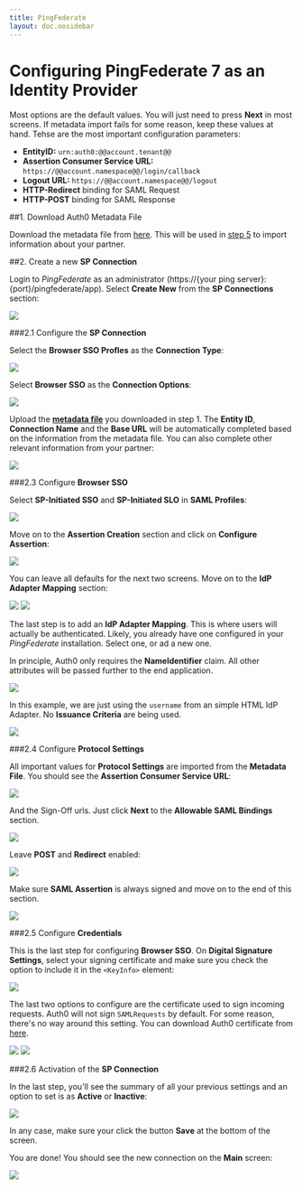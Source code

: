 ```yaml
---
title: PingFederate
layout: doc.nosidebar
---
```

# Configuring PingFederate 7 as an Identity Provider

Most options are the default values. You will just need to press __Next__ in most screens. If metadata import fails for some reason, keep these values at hand. Tehse are the most important configuration parameters:

* __EntityID:__ `urn:auth0:@@account.tenant@@`
* __Assertion Consumer Service URL:__ `https://@@account.namespace@@/login/callback`
* __Logout URL:__ `https://@@account.namespace@@/logout`
* __HTTP-Redirect__ binding for SAML Request
* __HTTP-POST__ binding for SAML Response


##1. Download Auth0 Metadata File

Download the metadata file from [here](https://@@account.namespace@@/samlp/mex). This will be used in [step 5](ping7#5) to import information about your partner.

##2. Create a new __SP Connection__

Login to _PingFederate_ as an administrator (https://{your ping server}:{port}/pingfederate/app). Select __Create New__ from the __SP Connections__ section:

![](http://puu.sh/3ZKnL.png)

###2.1 Configure the __SP Connection__

Select the __Browser SSO Profles__ as the __Connection Type__:

![](http://puu.sh/3ZKQg.png)

Select __Browser SSO__ as the __Connection Options__:

![](http://puu.sh/3ZKUx.png)

Upload the [__metadata file__](https://@@account.namespace@@/samlp/mex) you downloaded in step 1. The __Entity ID__, __Connection Name__ and the __Base URL__ will be automatically completed based on the information from the metadata file. You can also complete other relevant information from your partner:

![](http://puu.sh/3ZL2v.png)

###2.3 Configure __Browser SSO__

Select __SP-Initiated SSO__ and __SP-Initiated SLO__ in __SAML Profiles__:

![](http://puu.sh/3ZLwv.png)

Move on to the __Assertion Creation__ section and click on __Configure Assertion__:

![](http://puu.sh/3ZLzH.png)

You can leave all defaults for the next two screens. Move on to the __IdP Adapter Mapping__ section: 

![](http://puu.sh/3ZLBg.png)
![](http://puu.sh/3ZLBL.png)

The last step is to add an __IdP Adapter Mapping__. This is where users will actually be authenticated. Likely, you already have one configured in your _PingFederate_ installation. Select one, or ad a new one.

In principle, Auth0 only requires the __NameIdentifier__ claim. All other  attributes will be passed further to the end application.

![](http://puu.sh/3ZVAD.png)

In this example, we are just using the `username` from an simple HTML IdP Adapter. No __Issuance Criteria__ are being used. 

![](http://puu.sh/3ZVJg.png)

###2.4 Configure __Protocol Settings__

All important values for __Protocol Settings__ are imported from the __Metadata File__. You should see the __Assertion Consumer Service URL__:

![](http://puu.sh/3ZVM7.png)

And the Sign-Off urls. Just click __Next__ to the __Allowable SAML Bindings__ section.

![](http://puu.sh/3ZVQb.png)

Leave __POST__ and __Redirect__ enabled:

![](http://puu.sh/3ZVSQ.png)

Make sure __SAML Assertion__ is always signed and move on to the end of this section.

![](http://puu.sh/3ZVTG.png)


###2.5 Configure __Credentials__

This is the last step for configuring __Browser SSO__. On __Digital Signature Settings__, select your signing certificate and make sure you check the option to include it in the `<KeyInfo>` element:

![](http://puu.sh/3ZW5a.png)

The last two options to configure are the certificate used to sign incoming requests. Auth0 will not sign `SAMLRequests` by default. For some reason, there's no way around this setting. You can download Auth0 certificate from [here](https://@@account.tenant@@.auth0.com/pem). 

![](http://puu.sh/3ZW9f.png)
![](http://puu.sh/3ZWdK.png)

###2.6 Activation of the __SP Connection__

In the last step, you'll see the summary of all your previous settings and an option to set is as __Active__ or __Inactive__:

![](http://puu.sh/3ZWeR.png)

In any case, make sure your click the button __Save__ at the bottom of the screen. 

You are done! You should see the new connection on the __Main__ screen:

![](http://puu.sh/3ZWk7.png)
